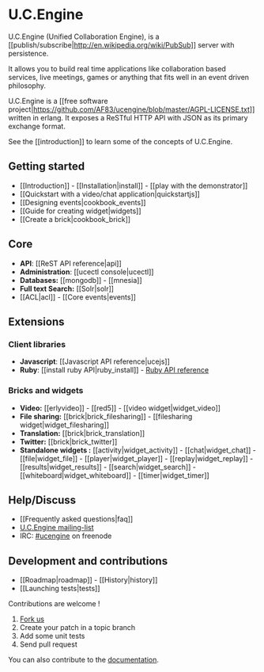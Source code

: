 # U.C.Engine

U.C.Engine (Unified Collaboration Engine), is a [[publish/subscribe|http://en.wikipedia.org/wiki/PubSub]] server with persistence.

It allows you to build real time applications like collaboration based services, live meetings, games or anything that fits well in an event driven philosophy.

U.C.Engine is a [[free software project|https://github.com/AF83/ucengine/blob/master/AGPL-LICENSE.txt]] written in erlang. It exposes a ReSTful HTTP API with JSON as its primary exchange format.

See the [[introduction]] to learn some of the concepts of U.C.Engine.

## Getting started

* [[Introduction]] - [[Installation|install]] - [[play with the demonstrator]]
* [[Quickstart with a video/chat application|quickstartjs]]
* [[Designing events|cookbook_events]]
* [[Guide for creating widget|widgets]]
* [[Create a brick|cookbook_brick]]

## Core

* **API**: [[ReST API reference|api]]
* **Administration**: [[ucectl console|ucectl]]
* **Databases:** [[mongodb]] - [[mnesia]]
* **Full text Search:** [[Solr|solr]]
* [[ACL|acl]] - [[Core events|events]]

## Extensions

### Client libraries

* **Javascript**: [[Javascript API reference|ucejs]]
* **Ruby**: [[install ruby API|ruby_install]] - [Ruby API reference](http://rdoc.info/github/AF83/ucengine.rb/master/frames)

### Bricks and widgets

* **Video:** [[erlyvideo]] - [[red5]] - [[video widget|widget_video]]
* **File sharing:** [[brick|brick_filesharing]] - [[filesharing widget|widget_filesharing]]
* **Translation:** [[brick|brick_translation]]
* **Twitter:** [[brick|brick_twitter]]
* **Standalone widgets :** [[activity|widget_activity]] - [[chat|widget_chat]] - [[file|widget_file]] - [[player|widget_player]] - [[replay|widget_replay]] - [[results|widget_results]] - [[search|widget_search]]  - [[whiteboard|widget_whiteboard]] - [[timer|widget_timer]]

## Help/Discuss

* [[Frequently asked questions|faq]]
* [U.C.Engine mailing-list](http://groups.google.com/group/ucengine)
* IRC: [#ucengine](irc:ucengine@irc.freenode.net) on freenode

## Development and contributions

* [[Roadmap|roadmap]] - [[History|history]]
* [[Launching tests|tests]]

Contributions are welcome !

1. [Fork us](https://github.com/AF83/ucengine)
2. Create your patch in a topic branch
3. Add some unit tests
4. Send pull request

You can also contribute to the [documentation](https://github.com/AF83/ucengine-docs).
